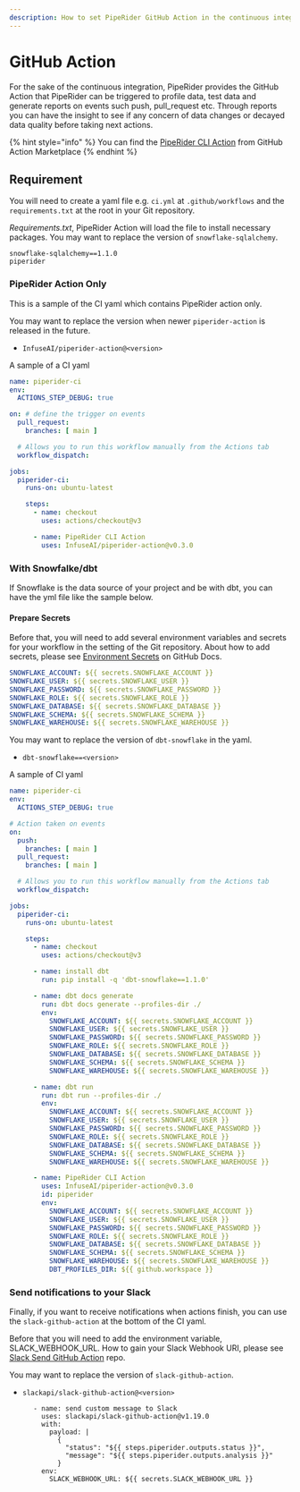 ```yaml
---
description: How to set PipeRider GitHub Action in the continuous integration
---
```


# GitHub Action

For the sake of the continuous integration, PipeRider provides the GitHub Action that PipeRider can be triggered to profile data, test data and generate reports on events such push, pull\_request etc. Through reports you can have the insight to see if any concern of data changes or decayed data quality before taking next actions.

{% hint style="info" %}
You can find the [PipeRider CLI Action](https://github.com/marketplace/actions/piperider-cli-action) from GitHub Action Marketplace
{% endhint %}

## Requirement

You will need to create a yaml file e.g. `ci.yml` at `.github/workflows` and the `requirements.txt` at the root in your Git repository.

_Requirements.txt_, PipeRider Action will load the file to install necessary packages. You may want to replace the version of `snowflake-sqlalchemy`.

```
snowflake-sqlalchemy==1.1.0
piperider
```

### PipeRider Action Only

This is a sample of the CI yaml which contains PipeRider action only.&#x20;

You may want to replace the version when newer `piperider-action` is released in the future.

* `InfuseAI/piperider-action@<version>`

A sample of a CI yaml

```yaml
name: piperider-ci
env:
  ACTIONS_STEP_DEBUG: true

on: # define the trigger on events
  pull_request:
    branches: [ main ]

  # Allows you to run this workflow manually from the Actions tab
  workflow_dispatch:

jobs:
  piperider-ci:
    runs-on: ubuntu-latest

    steps:
      - name: checkout
        uses: actions/checkout@v3

      - name: PipeRider CLI Action
        uses: InfuseAI/piperider-action@v0.3.0
```

### With Snowfalke/dbt

If Snowflake is the data source of your project and be with dbt, you can have the yml file like the sample below.

#### Prepare Secrets

Before that, you will need to add several environment variables and secrets for your workflow in the setting of the Git repository. About how to add secrets, please see [Environment Secrets](https://docs.github.com/en/actions/deployment/targeting-different-environments/using-environments-for-deployment#environment-secrets) on GitHub Docs.

```yaml
SNOWFLAKE_ACCOUNT: ${{ secrets.SNOWFLAKE_ACCOUNT }}
SNOWFLAKE_USER: ${{ secrets.SNOWFLAKE_USER }}
SNOWFLAKE_PASSWORD: ${{ secrets.SNOWFLAKE_PASSWORD }}
SNOWFLAKE_ROLE: ${{ secrets.SNOWFLAKE_ROLE }}
SNOWFLAKE_DATABASE: ${{ secrets.SNOWFLAKE_DATABASE }}
SNOWFLAKE_SCHEMA: ${{ secrets.SNOWFLAKE_SCHEMA }}
SNOWFLAKE_WAREHOUSE: ${{ secrets.SNOWFLAKE_WAREHOUSE }}
```

You may want to replace the version of `dbt-snowflake` in the yaml.

* `dbt-snowflake==<version>`

A sample of CI yaml

```yaml
name: piperider-ci
env:
  ACTIONS_STEP_DEBUG: true

# Action taken on events
on:
  push:
    branches: [ main ]
  pull_request:
    branches: [ main ]

  # Allows you to run this workflow manually from the Actions tab
  workflow_dispatch:

jobs:
  piperider-ci:
    runs-on: ubuntu-latest

    steps:
      - name: checkout
        uses: actions/checkout@v3

      - name: install dbt
        run: pip install -q 'dbt-snowflake==1.1.0'

      - name: dbt docs generate
        run: dbt docs generate --profiles-dir ./
        env:
          SNOWFLAKE_ACCOUNT: ${{ secrets.SNOWFLAKE_ACCOUNT }}
          SNOWFLAKE_USER: ${{ secrets.SNOWFLAKE_USER }}
          SNOWFLAKE_PASSWORD: ${{ secrets.SNOWFLAKE_PASSWORD }}
          SNOWFLAKE_ROLE: ${{ secrets.SNOWFLAKE_ROLE }}
          SNOWFLAKE_DATABASE: ${{ secrets.SNOWFLAKE_DATABASE }}
          SNOWFLAKE_SCHEMA: ${{ secrets.SNOWFLAKE_SCHEMA }}
          SNOWFLAKE_WAREHOUSE: ${{ secrets.SNOWFLAKE_WAREHOUSE }}

      - name: dbt run
        run: dbt run --profiles-dir ./
        env:
          SNOWFLAKE_ACCOUNT: ${{ secrets.SNOWFLAKE_ACCOUNT }}
          SNOWFLAKE_USER: ${{ secrets.SNOWFLAKE_USER }}
          SNOWFLAKE_PASSWORD: ${{ secrets.SNOWFLAKE_PASSWORD }}
          SNOWFLAKE_ROLE: ${{ secrets.SNOWFLAKE_ROLE }}
          SNOWFLAKE_DATABASE: ${{ secrets.SNOWFLAKE_DATABASE }}
          SNOWFLAKE_SCHEMA: ${{ secrets.SNOWFLAKE_SCHEMA }}
          SNOWFLAKE_WAREHOUSE: ${{ secrets.SNOWFLAKE_WAREHOUSE }}

      - name: PipeRider CLI Action
        uses: InfuseAI/piperider-action@v0.3.0
        id: piperider
        env:
          SNOWFLAKE_ACCOUNT: ${{ secrets.SNOWFLAKE_ACCOUNT }}
          SNOWFLAKE_USER: ${{ secrets.SNOWFLAKE_USER }}
          SNOWFLAKE_PASSWORD: ${{ secrets.SNOWFLAKE_PASSWORD }}
          SNOWFLAKE_ROLE: ${{ secrets.SNOWFLAKE_ROLE }}
          SNOWFLAKE_DATABASE: ${{ secrets.SNOWFLAKE_DATABASE }}
          SNOWFLAKE_SCHEMA: ${{ secrets.SNOWFLAKE_SCHEMA }}
          SNOWFLAKE_WAREHOUSE: ${{ secrets.SNOWFLAKE_WAREHOUSE }}
          DBT_PROFILES_DIR: ${{ github.workspace }}

```

### Send notifications to your Slack

Finally, if you want to receive notifications when actions finish, you can use the `slack-github-action` at the bottom of the CI yaml.

Before that you will need to add the environment variable, SLACK\_WEBHOOK\_URL. How to gain your Slack Webhook URI, please see [Slack Send GitHub Action](https://github.com/slackapi/slack-github-action) repo.

You may want to replace the version of `slack-github-action`.

* `slackapi/slack-github-action@<version>`

```
      - name: send custom message to Slack
        uses: slackapi/slack-github-action@v1.19.0
        with:
          payload: |
            {
              "status": "${{ steps.piperider.outputs.status }}",
              "message": "${{ steps.piperider.outputs.analysis }}"
            }
        env:
          SLACK_WEBHOOK_URL: ${{ secrets.SLACK_WEBHOOK_URL }}
```
